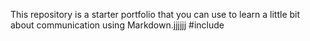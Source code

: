 This repository is a starter portfolio that you can use to learn a little bit about communication using Markdown.jjjjjj
#include
